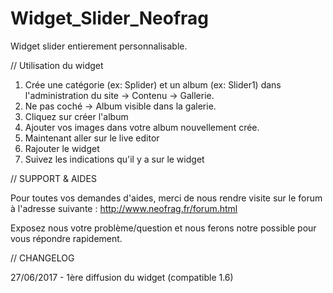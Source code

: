 # Widget_Slider_Neofrag

Widget slider entierement personnalisable.

// Utilisation du widget

1. Crée une catégorie (ex: Splider) et un album (ex: Slider1) dans l'administration du site -> Contenu -> Gallerie.
2. Ne pas coché -> Album visible dans la galerie.
3. Cliquez sur créer l'album
4. Ajouter vos images dans votre album nouvellement crée.
5. Maintenant aller sur le live editor
6. Rajouter le widget
7. Suivez les indications qu'il y a sur le widget

// SUPPORT & AIDES

Pour toutes vos demandes d'aides, merci de nous rendre visite sur le forum à l'adresse suivante : http://www.neofrag.fr/forum.html

Exposez nous votre problème/question et nous ferons notre possible pour vous répondre rapidement.

// CHANGELOG

27/06/2017 - 1ère diffusion du widget (compatible 1.6)

